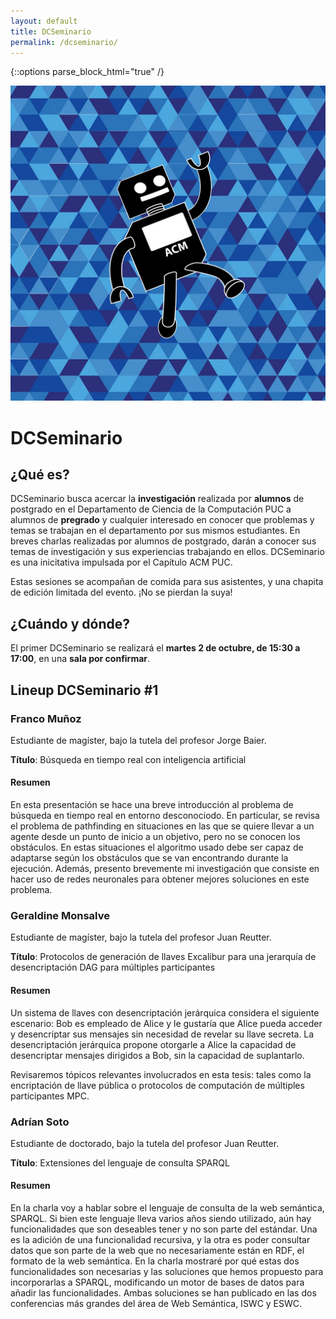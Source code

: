 ```yaml
---
layout: default
title: DCSeminario
permalink: /dcseminario/
---
```

{::options parse_block_html="true" /}

![](/assets/dcseminario.png)

# DCSeminario

## ¿Qué es?

DCSeminario busca acercar la **investigación** realizada por **alumnos** de postgrado en el Departamento de Ciencia de la Computación PUC a alumnos de **pregrado** y cualquier interesado en conocer que problemas y temas se trabajan en el departamento por sus mismos estudiantes. En breves charlas realizadas por alumnos de postgrado, darán a conocer sus temas de investigación y sus experiencias trabajando en ellos. DCSeminario es una inicitativa impulsada por el Capítulo ACM PUC.

Estas sesiones se acompañan de comida para sus asistentes, y una chapita de edición limitada del evento. ¡No se pierdan la suya!

## ¿Cuándo y dónde?

El primer DCSeminario se realizará el **martes 2 de octubre, de 15:30 a 17:00**, en una **sala por confirmar**.

## Lineup DCSeminario #1

<div class="lineup">

### Franco Muñoz
Estudiante de magíster, bajo la tutela del profesor Jorge Baier.

**Título**:  Búsqueda en tiempo real con inteligencia artificial

#### Resumen

En esta presentación se hace una breve introducción al problema de búsqueda en tiempo real en entorno desconociodo. En particular, se revisa el problema de pathfinding en situaciones en las que se quiere llevar a un agente desde un punto de inicio a un objetivo, pero no se conocen los obstáculos. En estas situaciones el algoritmo usado debe ser capaz de adaptarse según los obstáculos que se van encontrando durante la ejecución. Además, presento brevemente mi investigación que consiste en hacer uso de redes neuronales para obtener mejores soluciones en este problema.

</div>
<div class="lineup">

### Geraldine Monsalve
Estudiante de magíster, bajo la tutela del profesor Juan Reutter.

**Título**: Protocolos de generación de llaves Excalibur para una jerarquía de desencriptación DAG para múltiples participantes

#### Resumen

Un sistema de llaves con desencriptación jerárquica considera el siguiente escenario: Bob es empleado de Alice y le gustaría que Alice pueda acceder y desencriptar sus mensajes sin necesidad de revelar su llave secreta. La desencriptación jerárquica propone otorgarle a Alice la capacidad de desencriptar mensajes dirigidos a Bob, sin la capacidad de suplantarlo.

Revisaremos tópicos relevantes involucrados en esta tesis: tales como la encriptación de llave pública o protocolos de computación de múltiples participantes MPC.

</div>
<div class="lineup">

### Adrían Soto
Estudiante de doctorado, bajo la tutela del profesor Juan Reutter.

**Título**: Extensiones del lenguaje de consulta SPARQL

#### Resumen

En la charla voy a hablar sobre el lenguaje de consulta de la web semántica, SPARQL. Si bien este lenguaje lleva varios años siendo utilizado, aún hay funcionalidades que son deseables tener y no son parte del estándar. Una es la adición de una funcionalidad recursiva, y la otra es poder consultar datos que son parte de la web que no necesariamente están en RDF, el formato de la web semántica. En la charla mostraré por qué estas dos funcionalidades son necesarias y las soluciones que hemos propuesto para incorporarlas a SPARQL, modificando un motor de bases de datos para añadir las funcionalidades. Ambas soluciones se han publicado en las dos conferencias más grandes del área de Web Semántica, ISWC y ESWC.
</div>